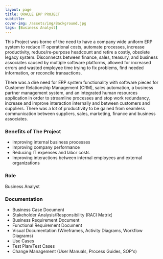 ```yaml
---
layout: page
title: ORACLE ERP PROJECT
subtitle: 
cover-img: /assets/img/Background.jpg
tags: [Business Analyst]
---
```


This Project was borne of the need to have a company wide uniform ERP system to reduce IT operational costs, automate processes, increase productivity, reduce/re-purpose headcount and retire a costly, obsolete legacy system. Disconnects between finance, sales, treasury, and business associates caused by multiple software platforms, allowed for increased errors and wasted employee time trying to fix problems, find needed information, or reconcile transactions.

There was a dire need for ERP system functionality with software pieces for Customer Relationship Management (CRM), sales automation, a business partner management system, and an integrated human resources application in order to streamline processes and stop work redundancy, increase and improve interaction internally and between customers and suppliers. There was a lot of productivity to be gained from seamless communication between suppliers, sales, marketing, finance and business associates.

### Benefits of The Project

- Improving internal business processes
- Improving company performance
- Reducing IT expenses and labor costs
- Improving interactions between internal employees and external organizations

### Role

Business Analyst

### Documentation

- Business Case Document
- Stakeholder Analysis/Responsibility (RACI Matrix)
- Business Requirement Document
- Functional Requirement Document
- Visual Documentation (Wireframes, Activity Diagrams, Workflow Diagrams)
- Use Cases
- Test Plan/Test Cases
- Change Management (User Manuals, Process Guides, SOP's)

